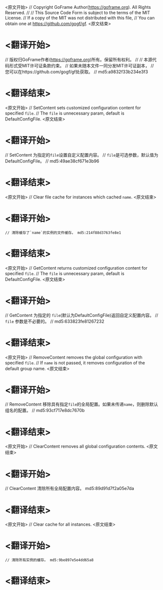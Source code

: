
<原文开始>
// Copyright GoFrame Author(https://goframe.org). All Rights Reserved.
//
// This Source Code Form is subject to the terms of the MIT License.
// If a copy of the MIT was not distributed with this file,
// You can obtain one at https://github.com/gogf/gf.
<原文结束>

# <翻译开始>
// 版权归GoFrame作者(https://goframe.org)所有。保留所有权利。
//
// 本源代码形式受MIT许可证条款约束。
// 如果未随本文件一同分发MIT许可证副本，
// 您可以在https://github.com/gogf/gf处获取。
// md5:a9832f33b234e3f3
# <翻译结束>


<原文开始>
// SetContent sets customized configuration content for specified `file`.
// The `file` is unnecessary param, default is DefaultConfigFile.
<原文结束>

# <翻译开始>
// SetContent 为指定的`file`设置自定义配置内容。
// `file`是可选参数，默认值为DefaultConfigFile。
// md5:49ae38cf671e3b96
# <翻译结束>


<原文开始>
// Clear file cache for instances which cached `name`.
<原文结束>

# <翻译开始>
	// 清除缓存了`name`的实例的文件缓存。 md5:214f88d3763fe8e1
# <翻译结束>


<原文开始>
// GetContent returns customized configuration content for specified `file`.
// The `file` is unnecessary param, default is DefaultConfigFile.
<原文结束>

# <翻译开始>
// GetContent 为指定的 `file`(默认为DefaultConfigFile)返回自定义配置内容。
// `file` 参数是不必要的。
// md5:633823fe81267232
# <翻译结束>


<原文开始>
// RemoveContent removes the global configuration with specified `file`.
// If `name` is not passed, it removes configuration of the default group name.
<原文结束>

# <翻译开始>
// RemoveContent 移除具有指定`file`的全局配置。如果未传递`name`，则删除默认组名的配置。
// md5:93cf717e8dc7670b
# <翻译结束>


<原文开始>
// ClearContent removes all global configuration contents.
<原文结束>

# <翻译开始>
// ClearContent 清除所有全局配置内容。 md5:89d91d7f2a05e7da
# <翻译结束>


<原文开始>
// Clear cache for all instances.
<原文结束>

# <翻译开始>
	// 清除所有实例的缓存。 md5:9be897e5e4dd65a8
# <翻译结束>

